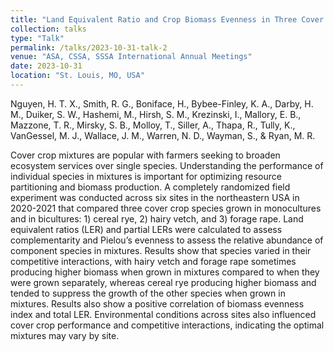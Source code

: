 ```yaml
---
title: "Land Equivalent Ratio and Crop Biomass Evenness in Three Cover Crop Bicultures in the Northeastern USA"
collection: talks
type: "Talk"
permalink: /talks/2023-10-31-talk-2
venue: "ASA, CSSA, SSSA International Annual Meetings"
date: 2023-10-31
location: "St. Louis, MO, USA"
---
```


Nguyen, H. T. X., Smith, R. G., Boniface, H., Bybee-Finley, K. A., Darby, H. M., Duiker, S. W., Hashemi, M., Hirsh, S. M., Krezinski, I., Mallory, E. B., Mazzone, T. R., Mirsky, S. B., Molloy, T., Siller, A., Thapa, R., Tully, K., VanGessel, M. J., Wallace, J. M., Warren, N. D., Wayman, S., & Ryan, M. R.

Cover crop mixtures are popular with farmers seeking to broaden ecosystem services over single species. Understanding the performance of individual species in mixtures is important for optimizing resource partitioning and biomass production. A completely randomized field experiment was conducted across six sites in the northeastern USA in 2020-2021 that compared three cover crop species grown in monocultures and in bicultures: 1) cereal rye, 2) hairy vetch, and 3) forage rape. Land equivalent ratios (LER) and partial LERs were calculated to assess complementarity and Pielou’s evenness to assess the relative abundance of component species in mixtures. Results show that species varied in their competitive interactions, with hairy vetch and forage rape sometimes producing higher biomass when grown in mixtures compared to when they were grown separately, whereas cereal rye producing higher biomass and tended to suppress the growth of the other species when grown in mixtures. Results also show a positive correlation of biomass evenness index and total LER. Environmental conditions across sites also influenced cover crop performance and competitive interactions, indicating the optimal mixtures may vary by site.
